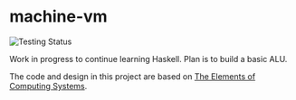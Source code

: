 # machine-vm

![Testing Status](https://travis-ci.org/btipling/machine-vm.svg?branch=master)

Work in progress to continue learning Haskell. Plan is to build a basic ALU.

The code and design in this project are based on [The Elements of Computing Systems](https://mitpress.mit.edu/books/elements-computing-systems).
